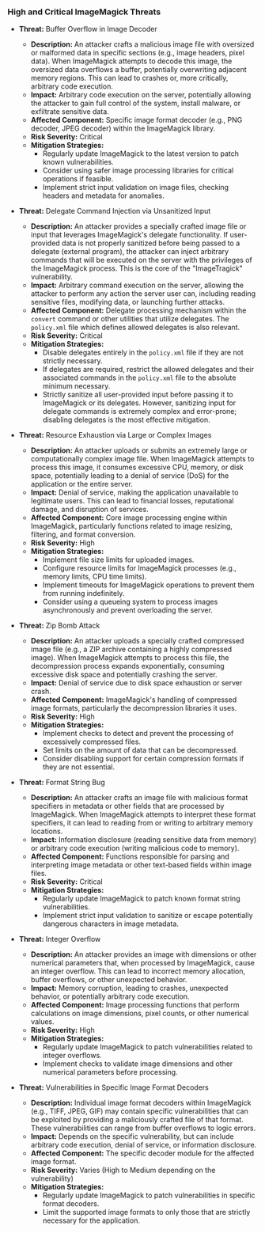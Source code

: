 ### High and Critical ImageMagick Threats

*   **Threat:** Buffer Overflow in Image Decoder
    *   **Description:** An attacker crafts a malicious image file with oversized or malformed data in specific sections (e.g., image headers, pixel data). When ImageMagick attempts to decode this image, the oversized data overflows a buffer, potentially overwriting adjacent memory regions. This can lead to crashes or, more critically, arbitrary code execution.
    *   **Impact:** Arbitrary code execution on the server, potentially allowing the attacker to gain full control of the system, install malware, or exfiltrate sensitive data.
    *   **Affected Component:** Specific image format decoder (e.g., PNG decoder, JPEG decoder) within the ImageMagick library.
    *   **Risk Severity:** Critical
    *   **Mitigation Strategies:**
        *   Regularly update ImageMagick to the latest version to patch known vulnerabilities.
        *   Consider using safer image processing libraries for critical operations if feasible.
        *   Implement strict input validation on image files, checking headers and metadata for anomalies.

*   **Threat:** Delegate Command Injection via Unsanitized Input
    *   **Description:** An attacker provides a specially crafted image file or input that leverages ImageMagick's delegate functionality. If user-provided data is not properly sanitized before being passed to a delegate (external program), the attacker can inject arbitrary commands that will be executed on the server with the privileges of the ImageMagick process. This is the core of the "ImageTragick" vulnerability.
    *   **Impact:** Arbitrary command execution on the server, allowing the attacker to perform any action the server user can, including reading sensitive files, modifying data, or launching further attacks.
    *   **Affected Component:** Delegate processing mechanism within the `convert` command or other utilities that utilize delegates. The `policy.xml` file which defines allowed delegates is also relevant.
    *   **Risk Severity:** Critical
    *   **Mitigation Strategies:**
        *   Disable delegates entirely in the `policy.xml` file if they are not strictly necessary.
        *   If delegates are required, restrict the allowed delegates and their associated commands in the `policy.xml` file to the absolute minimum necessary.
        *   Strictly sanitize all user-provided input before passing it to ImageMagick or its delegates. However, sanitizing input for delegate commands is extremely complex and error-prone; disabling delegates is the most effective mitigation.

*   **Threat:** Resource Exhaustion via Large or Complex Images
    *   **Description:** An attacker uploads or submits an extremely large or computationally complex image file. When ImageMagick attempts to process this image, it consumes excessive CPU, memory, or disk space, potentially leading to a denial of service (DoS) for the application or the entire server.
    *   **Impact:** Denial of service, making the application unavailable to legitimate users. This can lead to financial losses, reputational damage, and disruption of services.
    *   **Affected Component:** Core image processing engine within ImageMagick, particularly functions related to image resizing, filtering, and format conversion.
    *   **Risk Severity:** High
    *   **Mitigation Strategies:**
        *   Implement file size limits for uploaded images.
        *   Configure resource limits for ImageMagick processes (e.g., memory limits, CPU time limits).
        *   Implement timeouts for ImageMagick operations to prevent them from running indefinitely.
        *   Consider using a queueing system to process images asynchronously and prevent overloading the server.

*   **Threat:** Zip Bomb Attack
    *   **Description:** An attacker uploads a specially crafted compressed image file (e.g., a ZIP archive containing a highly compressed image). When ImageMagick attempts to process this file, the decompression process expands exponentially, consuming excessive disk space and potentially crashing the server.
    *   **Impact:** Denial of service due to disk space exhaustion or server crash.
    *   **Affected Component:**  ImageMagick's handling of compressed image formats, particularly the decompression libraries it uses.
    *   **Risk Severity:** High
    *   **Mitigation Strategies:**
        *   Implement checks to detect and prevent the processing of excessively compressed files.
        *   Set limits on the amount of data that can be decompressed.
        *   Consider disabling support for certain compression formats if they are not essential.

*   **Threat:** Format String Bug
    *   **Description:** An attacker crafts an image file with malicious format specifiers in metadata or other fields that are processed by ImageMagick. When ImageMagick attempts to interpret these format specifiers, it can lead to reading from or writing to arbitrary memory locations.
    *   **Impact:** Information disclosure (reading sensitive data from memory) or arbitrary code execution (writing malicious code to memory).
    *   **Affected Component:** Functions responsible for parsing and interpreting image metadata or other text-based fields within image files.
    *   **Risk Severity:** Critical
    *   **Mitigation Strategies:**
        *   Regularly update ImageMagick to patch known format string vulnerabilities.
        *   Implement strict input validation to sanitize or escape potentially dangerous characters in image metadata.

*   **Threat:** Integer Overflow
    *   **Description:** An attacker provides an image with dimensions or other numerical parameters that, when processed by ImageMagick, cause an integer overflow. This can lead to incorrect memory allocation, buffer overflows, or other unexpected behavior.
    *   **Impact:** Memory corruption, leading to crashes, unexpected behavior, or potentially arbitrary code execution.
    *   **Affected Component:**  Image processing functions that perform calculations on image dimensions, pixel counts, or other numerical values.
    *   **Risk Severity:** High
    *   **Mitigation Strategies:**
        *   Regularly update ImageMagick to patch vulnerabilities related to integer overflows.
        *   Implement checks to validate image dimensions and other numerical parameters before processing.

*   **Threat:** Vulnerabilities in Specific Image Format Decoders
    *   **Description:** Individual image format decoders within ImageMagick (e.g., TIFF, JPEG, GIF) may contain specific vulnerabilities that can be exploited by providing a maliciously crafted file of that format. These vulnerabilities can range from buffer overflows to logic errors.
    *   **Impact:**  Depends on the specific vulnerability, but can include arbitrary code execution, denial of service, or information disclosure.
    *   **Affected Component:** The specific decoder module for the affected image format.
    *   **Risk Severity:** Varies (High to Medium depending on the vulnerability)
    *   **Mitigation Strategies:**
        *   Regularly update ImageMagick to patch vulnerabilities in specific format decoders.
        *   Limit the supported image formats to only those that are strictly necessary for the application.
